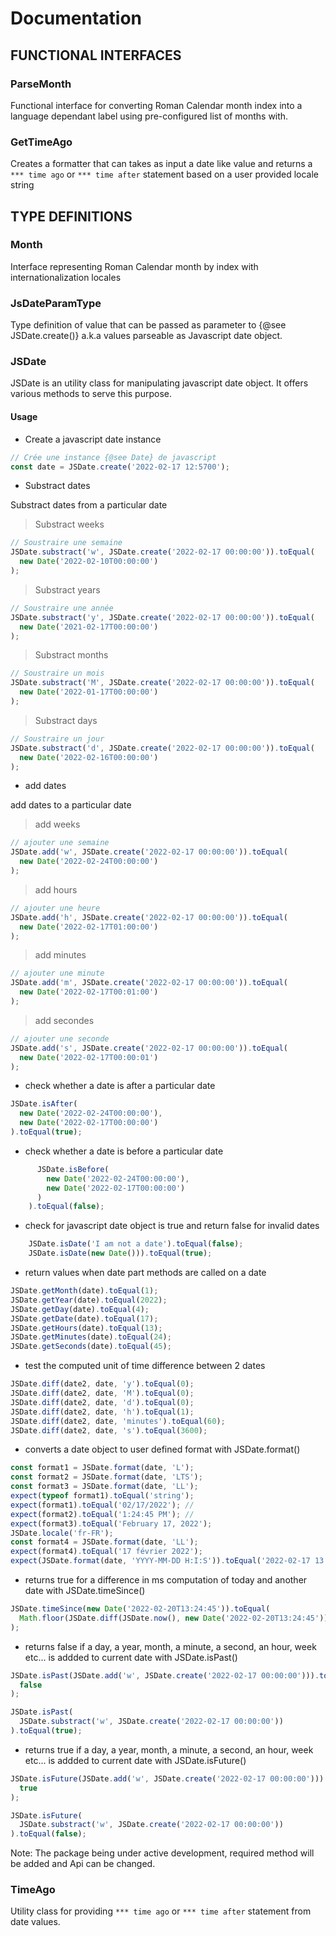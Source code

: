 # Documentation

## FUNCTIONAL INTERFACES

### ParseMonth

Functional interface for converting Roman Calendar month index into a language dependant label using pre-configured list of months with.

### GetTimeAgo

Creates a formatter that can takes as input a date like value and returns a `*** time ago` or `*** time after` statement based on a user provided locale string

## TYPE DEFINITIONS

### Month

Interface representing Roman Calendar month by index
with internationalization locales

### JsDateParamType

Type definition of value that can be passed as parameter to {@see JSDate.create()} a.k.a values parseable as Javascript date object.

### JSDate

JSDate is an utility class for manipulating javascript date object. It offers various
methods to serve this purpose.

#### Usage

- Create a javascript date instance

```ts
// Crée une instance {@see Date} de javascript
const date = JSDate.create('2022-02-17 12:5700');
```

- Substract dates

Substract dates from a particular date

> Substract weeks

```ts
// Soustraire une semaine
JSDate.substract('w', JSDate.create('2022-02-17 00:00:00')).toEqual(
  new Date('2022-02-10T00:00:00')
);
```

> Substract years

```ts
// Soustraire une année
JSDate.substract('y', JSDate.create('2022-02-17 00:00:00')).toEqual(
  new Date('2021-02-17T00:00:00')
);
```

> Substract months

```ts
// Soustraire un mois
JSDate.substract('M', JSDate.create('2022-02-17 00:00:00')).toEqual(
  new Date('2022-01-17T00:00:00')
);
```

> Substract days

```ts
// Soustraire un jour
JSDate.substract('d', JSDate.create('2022-02-17 00:00:00')).toEqual(
  new Date('2022-02-16T00:00:00')
);
```

- add dates

add dates to a particular date

> add weeks

```ts
// ajouter une semaine
JSDate.add('w', JSDate.create('2022-02-17 00:00:00')).toEqual(
  new Date('2022-02-24T00:00:00')
);
```

> add hours

```ts
// ajouter une heure
JSDate.add('h', JSDate.create('2022-02-17 00:00:00')).toEqual(
  new Date('2022-02-17T01:00:00')
);
```

> add minutes

```ts
// ajouter une minute
JSDate.add('m', JSDate.create('2022-02-17 00:00:00')).toEqual(
  new Date('2022-02-17T00:01:00')
);
```

> add secondes

```ts
// ajouter une seconde
JSDate.add('s', JSDate.create('2022-02-17 00:00:00')).toEqual(
  new Date('2022-02-17T00:00:01')
);
```

- check whether a date is after a particular date

```ts
JSDate.isAfter(
  new Date('2022-02-24T00:00:00'),
  new Date('2022-02-17T00:00:00')
).toEqual(true);
```

- check whether a date is before a particular date

```ts
      JSDate.isBefore(
        new Date('2022-02-24T00:00:00'),
        new Date('2022-02-17T00:00:00')
      )
    ).toEqual(false);
```

- check for javascript date object is true and return false for invalid dates

```ts
    JSDate.isDate('I am not a date').toEqual(false);
    JSDate.isDate(new Date())).toEqual(true);
```

- return values when date part methods are called on a date

```ts
JSDate.getMonth(date).toEqual(1);
JSDate.getYear(date).toEqual(2022);
JSDate.getDay(date).toEqual(4);
JSDate.getDate(date).toEqual(17);
JSDate.getHours(date).toEqual(13);
JSDate.getMinutes(date).toEqual(24);
JSDate.getSeconds(date).toEqual(45);
```

- test the computed unit of time difference between 2 dates

```ts
JSDate.diff(date2, date, 'y').toEqual(0);
JSDate.diff(date2, date, 'M').toEqual(0);
JSDate.diff(date2, date, 'd').toEqual(0);
JSDate.diff(date2, date, 'h').toEqual(1);
JSDate.diff(date2, date, 'minutes').toEqual(60);
JSDate.diff(date2, date, 's').toEqual(3600);
```

- converts a date object to user defined format with JSDate.format()

```ts
const format1 = JSDate.format(date, 'L');
const format2 = JSDate.format(date, 'LTS');
const format3 = JSDate.format(date, 'LL');
expect(typeof format1).toEqual('string');
expect(format1).toEqual('02/17/2022'); //
expect(format2).toEqual('1:24:45 PM'); //
expect(format3).toEqual('February 17, 2022');
JSDate.locale('fr-FR');
const format4 = JSDate.format(date, 'LL');
expect(format4).toEqual('17 février 2022');
expect(JSDate.format(date, 'YYYY-MM-DD H:I:S')).toEqual('2022-02-17 13:24:45');
```

- returns true for a difference in ms computation of today and another date with JSDate.timeSince()

```ts
JSDate.timeSince(new Date('2022-02-20T13:24:45')).toEqual(
  Math.floor(JSDate.diff(JSDate.now(), new Date('2022-02-20T13:24:45')))
);
```

- returns false if a day, a year, month, a minute, a second, an hour, week etc... is addded to current date with JSDate.isPast()

```ts
JSDate.isPast(JSDate.add('w', JSDate.create('2022-02-17 00:00:00'))).toEqual(
  false
);

JSDate.isPast(
  JSDate.substract('w', JSDate.create('2022-02-17 00:00:00'))
).toEqual(true);
```

- returns true if a day, a year, month, a minute, a second, an hour, week etc... is addded to current date with JSDate.isFuture()

```ts
JSDate.isFuture(JSDate.add('w', JSDate.create('2022-02-17 00:00:00'))).toEqual(
  true
);

JSDate.isFuture(
  JSDate.substract('w', JSDate.create('2022-02-17 00:00:00'))
).toEqual(false);
```

Note: The package being under active development, required method will be added and Api
can be changed.

### TimeAgo

Utility class for providing `*** time ago` or `*** time after` statement from date values.
